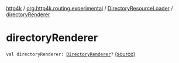 [http4k](../../index.md) / [org.http4k.routing.experimental](../index.md) / [DirectoryResourceLoader](index.md) / [directoryRenderer](./directory-renderer.md)

# directoryRenderer

`val directoryRenderer: `[`DirectoryRenderer`](../-directory-renderer.md)`?` [(source)](https://github.com/http4k/http4k/blob/master/http4k-core/src/main/kotlin/org/http4k/routing/experimental/DirectoryResourceLoader.kt#L12)
